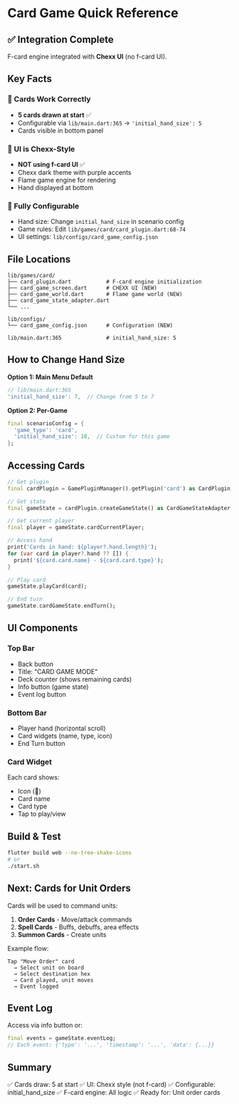 # Card Game Quick Reference

## ✅ Integration Complete

F-card engine integrated with **Chexx UI** (no f-card UI).

## Key Facts

### 🎴 Cards Work Correctly
- **5 cards drawn at start** ✅
- Configurable via `lib/main.dart:365` → `'initial_hand_size': 5`
- Cards visible in bottom panel

### 🎨 UI is Chexx-Style
- **NOT using f-card UI** ✅
- Chexx dark theme with purple accents
- Flame game engine for rendering
- Hand displayed at bottom

### 🔧 Fully Configurable
- Hand size: Change `initial_hand_size` in scenario config
- Game rules: Edit `lib/games/card/card_plugin.dart:68-74`
- UI settings: `lib/configs/card_game_config.json`

## File Locations

```
lib/games/card/
├── card_plugin.dart           # F-card engine initialization
├── card_game_screen.dart      # CHEXX UI (NEW)
├── card_game_world.dart       # Flame game world (NEW)
├── card_game_state_adapter.dart
└── ...

lib/configs/
└── card_game_config.json      # Configuration (NEW)

lib/main.dart:365              # initial_hand_size: 5
```

## How to Change Hand Size

**Option 1: Main Menu Default**
```dart
// lib/main.dart:365
'initial_hand_size': 7,  // Change from 5 to 7
```

**Option 2: Per-Game**
```dart
final scenarioConfig = {
  'game_type': 'card',
  'initial_hand_size': 10,  // Custom for this game
};
```

## Accessing Cards

```dart
// Get plugin
final cardPlugin = GamePluginManager().getPlugin('card') as CardPlugin;

// Get state
final gameState = cardPlugin.createGameState() as CardGameStateAdapter;

// Get current player
final player = gameState.cardCurrentPlayer;

// Access hand
print('Cards in hand: ${player?.hand.length}');
for (var card in player?.hand ?? []) {
  print('${card.card.name} - ${card.card.type}');
}

// Play card
gameState.playCard(card);

// End turn
gameState.cardGameState.endTurn();
```

## UI Components

### Top Bar
- Back button
- Title: "CARD GAME MODE"
- Deck counter (shows remaining cards)
- Info button (game state)
- Event log button

### Bottom Bar
- Player hand (horizontal scroll)
- Card widgets (name, type, icon)
- End Turn button

### Card Widget
Each card shows:
- Icon (🎴)
- Card name
- Card type
- Tap to play/view

## Build & Test

```bash
flutter build web --no-tree-shake-icons
# or
./start.sh
```

## Next: Cards for Unit Orders

Cards will be used to command units:

1. **Order Cards** - Move/attack commands
2. **Spell Cards** - Buffs, debuffs, area effects
3. **Summon Cards** - Create units

Example flow:
```
Tap "Move Order" card
  → Select unit on board
  → Select destination hex
  → Card played, unit moves
  → Event logged
```

## Event Log

Access via info button or:
```dart
final events = gameState.eventLog;
// Each event: {'type': '...', 'timestamp': '...', 'data': {...}}
```

## Summary

✅ Cards draw: 5 at start
✅ UI: Chexx style (not f-card)
✅ Configurable: initial_hand_size
✅ F-card engine: All logic
✅ Ready for: Unit order cards
